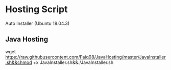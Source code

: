 # Hosting Script
Auto Installer (Ubuntu 18.04.3)

## Java Hosting
wget https://raw.githubusercontent.com/Faiq98/JavaHosting/master/JavaInstaller.sh&&chmod +x JavaInstaller.sh&&./JavaInstaller.sh